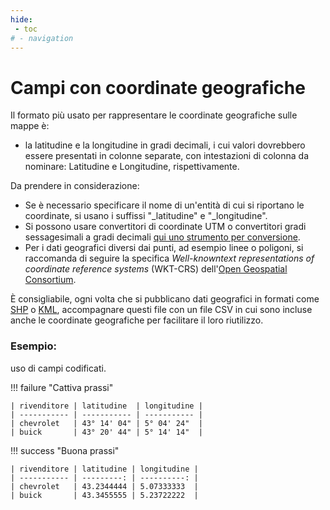 ```yaml
---
hide:
 - toc
# - navigation
---
```


# Campi con coordinate geografiche

Il formato più usato per rappresentare le coordinate geografiche sulle mappe è:

  - la latitudine e la longitudine in gradi decimali, i cui valori dovrebbero essere presentati in colonne separate, con intestazioni di colonna da nominare: Latitudine e Longitudine, rispettivamente.

Da prendere in considerazione:

  - Se è necessario specificare il nome di un'entità di cui si riportano le coordinate, si usano i suffissi "\_latitudine" e "\_longitudine".
  - Si possono usare convertitori di coordinate UTM o convertitori gradi sessagesimali a gradi decimali [qui uno strumento per conversione](https://www.latlong.net/degrees-minutes-seconds-to-decimal-degrees).
  - Per i dati geografici diversi dai punti, ad esempio linee o poligoni, si raccomanda di seguire la specifica *Well-knowntext representations of coordinate reference systems* (WKT-CRS) dell'[Open Geospatial Consortium](https://www.opengeospatial.org/standards/wkt-crs).

È consigliabile, ogni volta che si pubblicano dati geografici in formati come [SHP](https://es.wikipedia.org/wiki/Shapefile) o [KML](https://es.wikipedia.org/wiki/KML), accompagnare questi file con un file CSV in cui sono incluse anche le coordinate geografiche per facilitare il loro riutilizzo.

### Esempio:
uso di campi codificati.

!!! failure "Cattiva prassi"


    | rivenditore | latitudine  | longitudine |
    | ----------- | ----------- | ----------- |
    | chevrolet   | 43° 14' 04" | 5° 04' 24"  |
    | buick       | 43° 20' 44" | 5° 14' 14"  |


!!! success "Buona prassi"

    | rivenditore | latitudine | longitudine |
    | ----------- | ---------: | ----------: |
    | chevrolet   | 43.2344444 | 5.07333333  |
    | buick       | 43.3455555 | 5.23722222  |
